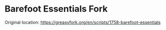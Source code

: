 # Barefoot Essentials Fork

Original location: https://greasyfork.org/en/scripts/1758-barefoot-essentials